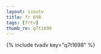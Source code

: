 ```yaml
--- 
layout: sieutv
title: fr 698
tags: [frtv]
thumb_re: q7t1698
---
```

{% include tvadv key="q7t1698" %} 
